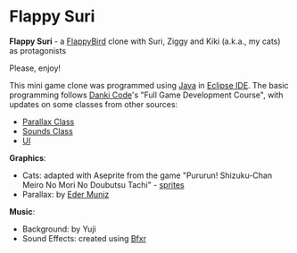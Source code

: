 # Flappy Suri

**Flappy Suri** - a [FlappyBird](https://en.wikipedia.org/wiki/Flappy_Bird) clone with Suri, Ziggy and Kiki (a.k.a., my cats) as protagonists 

Please, enjoy!

This mini game clone was programmed using [Java](https://en.wikipedia.org/wiki/Java_(programming_language)) in [Eclipse IDE](https://www.eclipse.org/ide/). 
The basic programming follows [Danki Code](https://cursos.dankicode.com/)'s "Full Game Development Course", with updates on some classes from other sources:

- [Parallax Class](https://www.youtube.com/watch?v=57yuUYY0l1Q&t=191s)
- [Sounds Class](https://www.youtube.com/watch?v=gzZhjJz3BS0)
- [UI](https://stackoverflow.com/questions/21418365/java-displaying-score-with-image-digits)

**Graphics**:

- Cats: adapted with Aseprite from the game "Pururun! Shizuku-Chan Meiro No Mori No Doubutsu Tachi" - [sprites](https://www.spriters-resource.com/ds_dsi/pururun1/sheet/45374/)
- Parallax: by [Eder Muniz](https://edermunizz.itch.io/free-pixel-art-hill)

**Music**:

- Background: by Yuji
- Sound Effects: created using [Bfxr](https://www.bfxr.net/)
